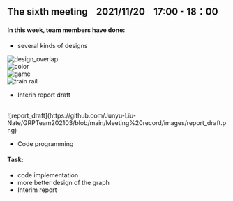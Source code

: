 ## The sixth meeting &nbsp;&nbsp;  2021/11/20   &nbsp;&nbsp; 17:00 - 18：00


#### In this week, team members have done:
* several kinds of designs


![design_overlap](https://github.com/Junyu-Liu-Nate/GRPTeam202103/blob/main/Meeting%20record/images/design_overlap.jpg)
</br>
![color](https://github.com/Junyu-Liu-Nate/GRPTeam202103/blob/main/Meeting%20record/images/color.png)
</br>
![game](https://github.com/Junyu-Liu-Nate/GRPTeam202103/blob/main/Meeting%20record/images/game.png)
</br>
![train rail](https://github.com/Junyu-Liu-Nate/GRPTeam202103/blob/main/Meeting%20record/images/train_rail.png)

* Interin report draft  
</br>
![report_draft](https://github.com/Junyu-Liu-Nate/GRPTeam202103/blob/main/Meeting%20record/images/report_draft.png)

* Code programming

#### Task:
*  code implementation
*  more better design of the graph
*  Interim report
